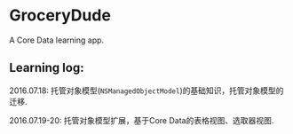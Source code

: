 # GroceryDude
A Core Data learning app.

## Learning log:

2016.07.18: 托管对象模型(`NSManagedObjectModel`)的基础知识，托管对象模型的迁移.

2016.07.19-20: 托管对象模型扩展，基于Core Data的表格视图、选取器视图.